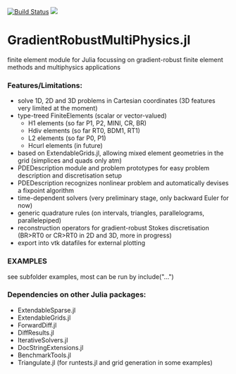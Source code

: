 [![Build Status](https://travis-ci.com/chmerdon/GradientRobustMultiPhysics.jl.svg?branch=master)](https://travis-ci.com/github/chmerdon/GradientRobustMultiPhysics.jl)
[![](https://img.shields.io/badge/docs-stable-blue.svg)](https://chmerdon.github.io/GradientRobustMultiPhysics.jl)

# GradientRobustMultiPhysics.jl

finite element module for Julia focussing on gradient-robust finite element methods and multiphysics applications


### Features/Limitations:
- solve 1D, 2D and 3D problems in Cartesian coordinates (3D features very limited at the moment)
- type-treed FiniteElements (scalar or vector-valued)
    - H1 elements (so far P1, P2, MINI, CR, BR)
    - Hdiv elements (so far RT0, BDM1, RT1)
    - L2 elements (so far P0, P1)
    - Hcurl elements (in future)
- based on ExtendableGrids.jl, allowing mixed element geometries in the grid (simplices and quads only atm)
- PDEDescription module and problem prototypes for easy problem description and discretisation setup
- PDEDescription recognizes nonlinear problem and automatically devises a fixpoint algorithm
- time-dependent solvers (very preliminary stage, only backward Euler for now)
- generic quadrature rules (on intervals, triangles, parallelograms, parallelepiped)
- reconstruction operators for gradient-robust Stokes discretisation (BR>RT0 or CR>RT0 in 2D and 3D, more in progress)
- export into vtk datafiles for external plotting


### EXAMPLES 
see subfolder examples, most can be run by include("...")


### Dependencies on other Julia packages:
- ExtendableSparse.jl
- ExtendableGrids.jl
- ForwardDiff.jl
- DiffResults.jl
- IterativeSolvers.jl
- DocStringExtensions.jl
- BenchmarkTools.jl
- Triangulate.jl (for runtests.jl and grid generation in some examples)
